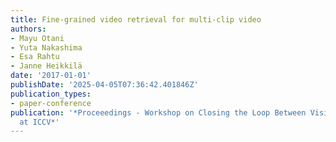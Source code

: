 ```yaml
---
title: Fine-grained video retrieval for multi-clip video
authors:
- Mayu Otani
- Yuta Nakashima
- Esa Rahtu
- Janne Heikkilä
date: '2017-01-01'
publishDate: '2025-04-05T07:36:42.401846Z'
publication_types:
- paper-conference
publication: '*Proceeedings - Workshop on Closing the Loop Between Vision and Language
  at ICCV*'
---
```


